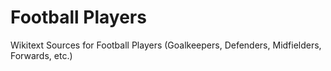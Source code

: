 # Football Players

Wikitext Sources for Football Players (Goalkeepers, Defenders, Midfielders, Forwards, etc.)




